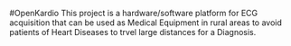 #OpenKardio
This project is a hardware/software platform for ECG acquisition that can be used as Medical Equipment in rural areas to avoid patients of Heart Diseases to trvel large distances for a Diagnosis.
